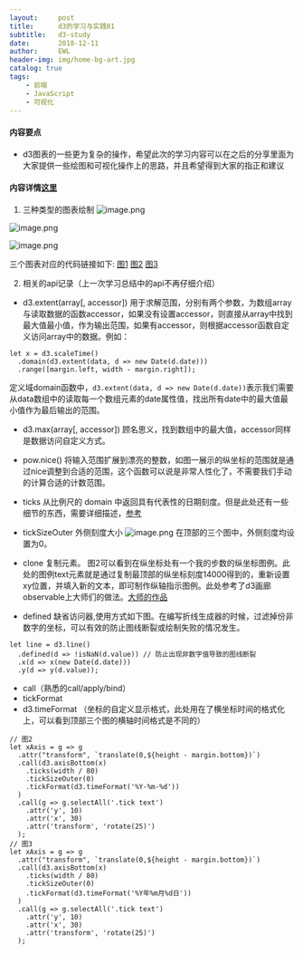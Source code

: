 ```yaml
---
layout:     post
title:      d3的学习与实践01
subtitle:   d3-study
date:       2018-12-11
author:     EWL
header-img: img/home-bg-art.jpg
catalog: true
tags:
    - 前端
    - JavaScript
    - 可视化
---
```


#### 内容要点

- d3图表的一些更为复杂的操作，希望此次的学习内容可以在之后的分享里面为大家提供一些绘图和可视化操作上的思路，并且希望得到大家的指正和建议

#### 内容详情[这里](https://www.jianshu.com/p/28dfd7ff1d47)

1. 三种类型的图表绘制
![image.png](https://upload-images.jianshu.io/upload_images/7930564-f42ffdd3c95363a2.png?imageMogr2/auto-orient/strip%7CimageView2/2/w/1240)

![image.png](https://upload-images.jianshu.io/upload_images/7930564-f6ece91846b14455.png?imageMogr2/auto-orient/strip%7CimageView2/2/w/1240)

![image.png](https://upload-images.jianshu.io/upload_images/7930564-7196f7693502ba98.png?imageMogr2/auto-orient/strip%7CimageView2/2/w/1240)


三个图表对应的代码链接如下:
[图1](https://github.com/EWL0829/d3-study/blob/master/index01.js)
[图2](https://github.com/EWL0829/d3-study/blob/master/index02.js)
[图3](https://github.com/EWL0829/d3-study/blob/master/index03.js)

2. 相关的api记录（上一次学习总结中的api不再仔细介绍）

  - d3.extent(array[, accessor])
用于求解范围，分别有两个参数，为数组array与读取数据的函数accessor，如果没有设置accessor，则直接从array中找到最大值最小值，作为输出范围，如果有accessor，则根据accessor函数自定义访问array中的数据。例如：

```
let x = d3.scaleTime()
  .domain(d3.extent(data, d => new Date(d.date)))
  .range([margin.left, width - margin.right]);

```
定义域domain函数中，```d3.extent(data, d => new Date(d.date))```表示我们需要从data数组中的读取每一个数组元素的date属性值，找出所有date中的最大值最小值作为最后输出的范围。
  - d3.max(array[, accessor])
顾名思义，找到数组中的最大值，accessor同样是数据访问自定义方式。
  - pow.nice()
将输入范围扩展到漂亮的整数，如图一展示的纵坐标的范围就是通过nice调整到合适的范围，这个函数可以说是非常人性化了，不需要我们手动的计算合适的计数范围。
  - ticks
从比例尺的 domain 中返回具有代表性的日期刻度。但是此处还有一些细节的东西，需要详细描述，[参考](https://www.tangshuang.net/3270.html)
  - tickSizeOuter
外侧刻度大小
![image.png](https://upload-images.jianshu.io/upload_images/7930564-22d3ebb5966d2d63.png?imageMogr2/auto-orient/strip%7CimageView2/2/w/1240)
在顶部的三个图中，外侧刻度均设置为0。

  - clone
复制元素。
图2可以看到在纵坐标处有一个我的步数的纵坐标图例。此处的图例text元素就是通过复制最顶部的纵坐标刻度14000得到的，重新设置xy位置，并填入新的文本，即可制作纵轴指示图例。此处参考了d3画廊observable上大师们的做法。[大师的作品](https://beta.observablehq.com/@mbostock/d3-line-chart)
  - defined
缺省访问器,使用方式如下图。在编写折线生成器的时候，过滤掉份非数字的坐标，可以有效的防止图线断裂或绘制失败的情况发生。

```
let line = d3.line()
  .defined(d => !isNaN(d.value)) // 防止出现非数字值导致的图线断裂
  .x(d => x(new Date(d.date)))
  .y(d => y(d.value));
```
  - call（熟悉的call/apply/bind）
  - tickFormat
  - d3.timeFormat
（坐标的自定义显示格式，此处用在了横坐标时间的格式化上，可以看到顶部三个图的横轴时间格式是不同的）

```
// 图2
let xAxis = g => g
  .attr("transform", `translate(0,${height - margin.bottom})`)
  .call(d3.axisBottom(x)
    .ticks(width / 80)
    .tickSizeOuter(0)
    .tickFormat(d3.timeFormat('%Y-%m-%d'))
  )
  .call(g => g.selectAll('.tick text')
    .attr('y', 10)
    .attr('x', 30)
    .attr('transform', 'rotate(25)')
  );
// 图3
let xAxis = g => g
  .attr("transform", `translate(0,${height - margin.bottom})`)
  .call(d3.axisBottom(x)
    .ticks(width / 80)
    .tickSizeOuter(0)
    .tickFormat(d3.timeFormat('%Y年%m月%d日'))
  )
  .call(g => g.selectAll('.tick text')
    .attr('y', 10)
    .attr('x', 30)
    .attr('transform', 'rotate(25)')
  );

```
